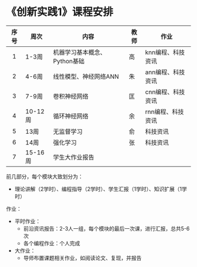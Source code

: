 # 《创新实践1》课程安排

|  序号  | 周次     | 内容                | 教师   | 作业         |
| :--: | ------ | ----------------- | ---- | ---------- |
|  1   | 1-3周   | 机器学习基本概念、Python基础 | 高    | knn编程、科技资讯 |
|  2   | 4-6周   | 线性模型、神经网络ANN      | 朱    | ann编程、科技资讯 |
|  3   | 7-9周   | 卷积神经网络            | 匡    | cnn编程、科技资讯 |
|  4   | 10-12周 | 循环神经网络            | 余    | rnn编程、科技资讯 |
|  5   | 13周    | 无监督学习             | 俞    | 科技资讯       |
|  6   | 14周    | 强化学习              | 张    | 科技资讯       |
|  7   | 15-16周 | 学生大作业报告           |      |            |

前几部分，每个模块大致划分为：

- 理论讲解（2学时）、编程指导（2学时）、学生汇报（1学时）、知识扩展（1学时）

作业：

- 平时作业：
  - 前沿资讯报告：2-3人一组，每个模块的最后一次课，进行汇报，总共5-6次
  - 各个编程作业：个人完成
- 大作业：
  - 导师布置课题相关作业，如阅读论文、复现，并报告

